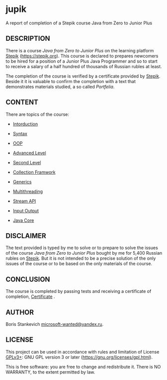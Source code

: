 # jupik

A report of completion of a Stepik course Java from Zero to Junior Plus

## DESCRIPTION

There is a course *Java from Zero to Junior Plus* on the learning platform
[Stepik][1] (<https://stepik.org>). This course is declared to prepares
newcomers to be hired for a position of a Junior Plus Java Programmer and so
to start to receive a salary of a half hundred of thousands of Russian rubles
at least.

The completion of the course is verified by a certificate provided by
[Stepik][1]. Beside it it is valuable to confirm the completion with a text
that demonstrates materials studied, a so called *Portfelia*.

## CONTENT

There are topics of the course:

- [Intorduction](01-intro/INTRO.md)

- [Syntax](02-syntax/SYNTAX.md)

- [OOP](03-oop/OOP.md)

- [Advanced Level](04-advance/ADVANCE.md)

- [Second Level](05-level2/LEVEL2.md)

- [Collection Framwork](06-collections/COLLECTIONS.md)

- [Generics](07-generics/GENERICS.md)

- [Multithreading](08-multithreading/MULTITHREADING.md)

- [Stream API](09-stream/STREAM.md)

- [Input Output](10-io/IO.md)

- [Java Core](11-core/CORE.md)

## DISCLAIMER

The text provided is typed by me to solve or to prepare to solve the issues of
the course *Java from Zero to Junior Plus* bought by me for 5,400 Russian
rubles on [Stepik][1]. But it is not intended to be a precise solution of the
only issues of the course or to be based on the only materials of the course.

## CONCLUSION

The course is completed by passing tests and receiving a certificate of
completion, [Certificate](11-core/stepik-certificate-118518-6c5a12f.pdf) .

## AUTHOR

  Boris Stankevich <microsoft-wanted@yandex.ru>.

## LICENSE

  This project can be used in accordance with rules and limitation of
  License [GPLv3+][2]: GNU GPL version 3 or later
  (<https://gnu.org/licenses/gpl.html>).

  This is free software: you are free to change and redistribute it.
  There is NO WARRANTY, to the extent permitted by law.

[1]: <https://stepik.org/> "Stepik"
[2]: <https://gnu.org/licenses/gpl.html> "GPLv3+"
